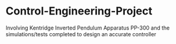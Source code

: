# Control-Engineering-Project
Involving Kentridge Inverted Pendulum Apparatus PP-300 and the simulations/tests completed to design an accurate controller
